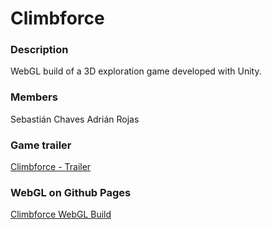 # Climbforce

### Description

WebGL build of a 3D exploration game developed with Unity.

### Members

Sebastián Chaves
Adrián Rojas

### Game trailer

[Climbforce - Trailer](https://youtu.be/a42YOoTzPwk)

### WebGL on Github Pages

[Climbforce WebGL Build](https://arojas00.github.io/Prototipo-InDev/)
